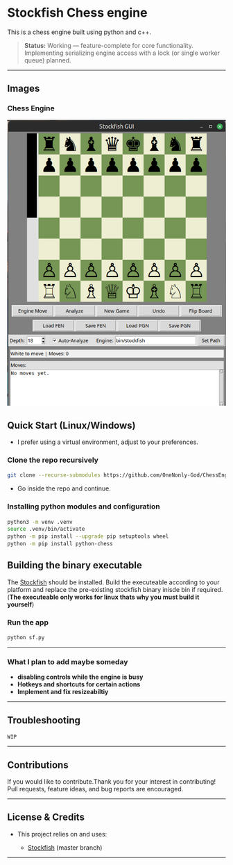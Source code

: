 # Stockfish Chess engine

This is a chess engine built using python and c++.

> **Status:** Working — feature-complete for core functionality. Implementing serializing engine access with a lock (or single worker queue) planned.

---

## Images

### Chess Engine
![Screenshot](images/app.jpeg)

## Quick Start (Linux/Windows)

* I prefer using a virtual environment, adjust to your preferences.

### Clone the repo recursively
```bash
git clone --recurse-submodules https://github.com/OneNonly-God/ChessEngine.git
```

* Go inside the repo and continue.

### Installing python modules and configuration

```bash
python3 -m venv .venv
source .venv/bin/activate
python -m pip install --upgrade pip setuptools wheel
python -m pip install python-chess
```

## Building the binary executable

The [Stockfish](https://github.com/official-stockfish/Stockfish) should be installed. Build the executeable according to your platform and replace the pre-existing stockfish binary inisde bin if required.
(**The executeable only works for linux thats why you must build it yourself**)


### Run the app
```bash
python sf.py
```

---

### What I plan to add maybe someday

* **disabling controls while the engine is busy**
* **Hotkeys and shortcuts for certain actions**
* **Implement and fix resizeabiltiy**
---

## Troubleshooting
    WIP
---

## Contributions

If you would like to contribute.Thank you for your interest in contributing! Pull requests, feature ideas, and bug reports are encouraged.

---

## License & Credits

* This project relies on and uses:

  * [Stockfish](https://github.com/official-stockfish/Stockfish) (master branch)
---
